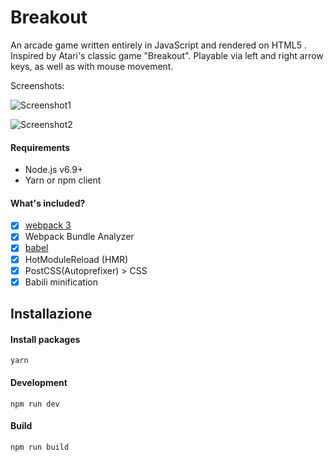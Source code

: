 # Breakout
An arcade game written entirely in JavaScript and rendered on HTML5 <canvas>. Inspired by Atari's classic game "Breakout".
Playable via left and right arrow keys, as well as with mouse movement.

Screenshots:

![Screenshot1](https://github.com/akshatjain02/Breakout/blob/master/Screenshot1.png?raw=true)

![Screenshot2](https://github.com/akshatjain02/Breakout/blob/master/Screenshot2.png?raw=true) 

#### Requirements
- Node.js v6.9+
- Yarn or npm client

#### What's included?
- [x] [webpack 3](https://webpack.js.org)
- [x] Webpack Bundle Analyzer
- [x] [babel](https://babeljs.io/)
- [x] HotModuleReload (HMR)
- [x] PostCSS(Autoprefixer) > CSS
- [x] Babili minification

## Installazione


#### Install packages
```
yarn
```

#### Development
```
npm run dev
```

#### Build
```
npm run build
```
